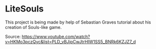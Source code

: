 # LiteSouls
This project is being made by help of Sebastian Graves tutorial about his creation of Souls-like game.

Source: https://www.youtube.com/watch?v=HKMo3pczQyc&list=PLD_vBJjpCwJtrHIW1SS5_BNRk6KZJZ7_d
